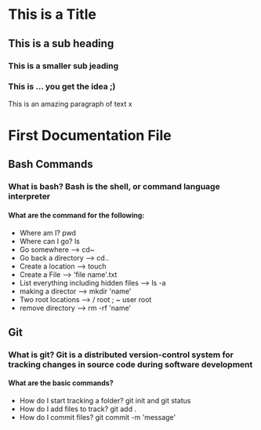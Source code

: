# This is a Title
## This is a sub heading
### This is a smaller sub jeading
### This is ... you get the idea ;)

This is an amazing paragraph of text x


# First Documentation File

## Bash Commands
### What is bash? Bash is the shell, or command language interpreter
#### What are the command for the following:

- Where am I? pwd
- Where can I go? ls
- Go somewhere --> cd~
- Go back a directory --> cd..
- Create a location --> touch
- Create a File --> 'file name'.txt
- List everything including hidden files --> ls -a
- making a director --> mkdir 'name'
- Two root locations --> / root ; ~ user root
- remove directory --> rm -rf 'name'


## Git
### What is git? Git is a distributed version-control system for tracking changes in source code during software development
#### What are the basic commands?

- How do I start tracking a folder? git init and git status
- How do I add files to track? git add .
- How do I commit files? git commit -m 'message'
